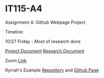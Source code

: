 # IT115-A4
Assignment 4: Github Webpage Project

Timeline: 

10/27 Friday - Most of research done

[Project Document](https://docs.google.com/document/d/1_FpcUmGhpoYznKXcMBRqR-xK26yVamMxy56O3lm8nYk/edit?usp=sharing)
[Research Document](https://docs.google.com/document/d/152lXDw8hhLd8M6PL3D3dI9eqhvnT8MuTuW7piFoVSJE/edit)

Zoom [Link](https://us05web.zoom.us/j/84258841433?pwd=jEaBVM4yQoZSnmM92DbeF82Kj2EVbL.1)

Kyrrah's Example [Repository](https://github.com/kyrrahnork/IT115-A4-G9) and [Github Page](https://kyrrahnork.github.io/IT115-A4-G9/)
